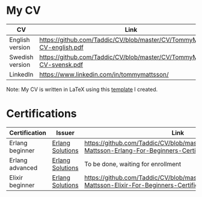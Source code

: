 # My CV

| CV              | Link                                                                     |
| --------------- | ------------------------------------------------------------------------ |
| English version | https://github.com/Taddic/CV/blob/master/CV/TommyMattsson-CV-english.pdf |
| Swedish version | https://github.com/Taddic/CV/blob/master/CV/TommyMattsson-CV-svensk.pdf  |
| LinkedIn        | https://www.linkedin.com/in/tommymattsson/                               |

Note: My CV is written in LaTeX using this [template](https://github.com/Taddic/Pro-CV-latex-template) I created.

# Certifications

| Certification   | Issuer | Link                                                                                                        | 
| --------------- | ------ | ----------------------------------------------------------------------------------------------------------- |
| Erlang beginner | [Erlang Solutions](https://www.erlang-solutions.com/erlang-certification) | https://github.com/Taddic/CV/blob/master/Certifications/Tommy-Mattsson-Erlang-For-Beginners-Certificate.pdf |
| Erlang advanced | [Erlang Solutions](https://www.erlang-solutions.com/erlang-certification) | To be done, waiting for enrollment |
| Elixir beginner | [Erlang Solutions](https://www.erlang-solutions.com/elixir-certification) | https://github.com/Taddic/CV/blob/master/Certifications/Tommy-Mattsson-Elixir-For-Beginners-Certificate.pdf |